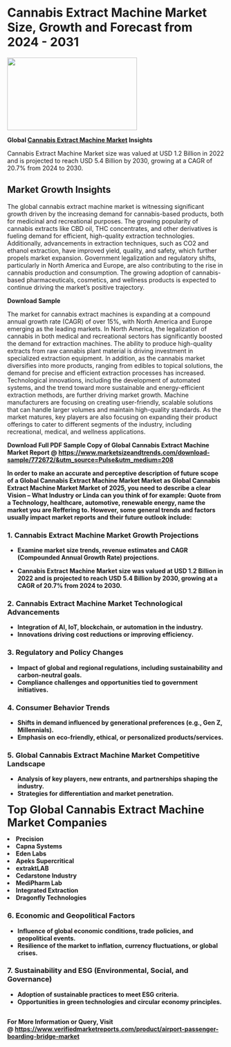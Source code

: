 <H1>Cannabis Extract Machine Market Size, Growth and Forecast from 2024 - 2031</H1><img class="aligncenter size-medium wp-image-584254" src="https://thirdeyenews.in/wp-content/uploads/2024/09/Global-Market-Research-300x168.jpeg" alt="" width="300" height="168" /><p><strong>Global&nbsp;<a href="https://www.marketsizeandtrends.com/download-sample/772672/&amp;utm_source=Pulse&amp;utm_medium=208">Cannabis Extract Machine Market</a> Insights</strong></p><p>Cannabis Extract Machine Market size was valued at USD 1.2 Billion in 2022 and is projected to reach USD 5.4 Billion by 2030, growing at a CAGR of 20.7% from 2024 to 2030.</p><p><h2>Market Growth Insights</h2> The global cannabis extract machine market is witnessing significant growth driven by the increasing demand for cannabis-based products, both for medicinal and recreational purposes. The growing popularity of cannabis extracts like CBD oil, THC concentrates, and other derivatives is fueling demand for efficient, high-quality extraction technologies. Additionally, advancements in extraction techniques, such as CO2 and ethanol extraction, have improved yield, quality, and safety, which further propels market expansion. Government legalization and regulatory shifts, particularly in North America and Europe, are also contributing to the rise in cannabis production and consumption. The growing adoption of cannabis-based pharmaceuticals, cosmetics, and wellness products is expected to continue driving the market’s positive trajectory. <p><strong>Download Sample</strong></p> The market for cannabis extract machines is expanding at a compound annual growth rate (CAGR) of over 15%, with North America and Europe emerging as the leading markets. In North America, the legalization of cannabis in both medical and recreational sectors has significantly boosted the demand for extraction machines. The ability to produce high-quality extracts from raw cannabis plant material is driving investment in specialized extraction equipment. In addition, as the cannabis market diversifies into more products, ranging from edibles to topical solutions, the demand for precise and efficient extraction processes has increased. Technological innovations, including the development of automated systems, and the trend toward more sustainable and energy-efficient extraction methods, are further driving market growth. Machine manufacturers are focusing on creating user-friendly, scalable solutions that can handle larger volumes and maintain high-quality standards. As the market matures, key players are also focusing on expanding their product offerings to cater to different segments of the industry, including recreational, medical, and wellness applications. <p><strong></p><p><span class=""><strong>Download Full PDF Sample Copy of Global Cannabis Extract Machine Market Report</strong> @ <a href="https://www.marketsizeandtrends.com/download-sample/772672/&amp;utm_source=Pulse&amp;utm_medium=208" target="_blank">https://www.marketsizeandtrends.com/download-sample/772672/&amp;utm_source=Pulse&amp;utm_medium=208</a></span></p><p>In order to make an accurate and perceptive description of future scope of a Global&nbsp;Cannabis Extract Machine Market Market as Global&nbsp;Cannabis Extract Machine Market Market of 2025, you need to describe a clear Vision &ndash; What Industry or Linda can you think of for example: Quote from a Technology, healthcare, automotive, renewable energy, name the market you are Reffering to. However, some general trends and factors usually impact market reports and their future outlook include:</p><h3>1.&nbsp;<strong>Cannabis Extract Machine Market Growth Projections</strong></h3><ul><li>Examine market size trends, revenue estimates and CAGR (Compounded Annual Growth Rate) projections.</li><li><p>Cannabis Extract Machine Market size was valued at USD 1.2 Billion in 2022 and is projected to reach USD 5.4 Billion by 2030, growing at a CAGR of 20.7% from 2024 to 2030.</p></li></ul><h3>2.&nbsp;<strong>Cannabis Extract Machine Market Technological Advancements</strong></h3><ul><li>Integration of AI, IoT, blockchain, or automation in the industry.</li><li>Innovations driving cost reductions or improving efficiency.</li></ul><h3>3.&nbsp;<strong>Regulatory and Policy Changes</strong></h3><ul><li>Impact of global and regional regulations, including sustainability and carbon-neutral goals.</li><li>Compliance challenges and opportunities tied to government initiatives.</li></ul><h3>4.&nbsp;<strong>Consumer Behavior Trends</strong></h3><ul><li>Shifts in demand influenced by generational preferences (e.g., Gen Z, Millennials).</li><li>Emphasis on eco-friendly, ethical, or personalized products/services.</li></ul><h3>5.&nbsp;<strong>Global Cannabis Extract Machine Market Competitive Landscape</strong></h3><ul><li>Analysis of key players, new entrants, and partnerships shaping the industry.</li><li>Strategies for differentiation and market penetration.</li></ul><p data-pm-slice="1 1 []"><span style="color: inherit; font-family: inherit; font-size: 25px;">Top Global Cannabis Extract Machine Market Companies</span></p><div class="" data-test-id=""><p><li>Precision</li><li> Capna Systems</li><li> Eden Labs</li><li> Apeks Supercritical</li><li> extraktLAB</li><li> Cedarstone Industry</li><li> MediPharm Lab</li><li> Integrated Extraction</li><li> Dragonfly Technologies</li></p></div><h3>6.&nbsp;<strong>Economic and Geopolitical Factors</strong></h3><ul><li>Influence of global economic conditions, trade policies, and geopolitical events.</li><li>Resilience of the market to inflation, currency fluctuations, or global crises.</li></ul><h3>7.&nbsp;<strong>Sustainability and ESG (Environmental, Social, and Governance)</strong></h3><ul><li>Adoption of sustainable practices to meet ESG criteria.</li><li>Opportunities in green technologies and circular economy principles.</li></ul><h2><strong style="font-size: 14px;">For More Information or Query, Visit @&nbsp;</strong><a style="background-color: #ffffff; font-size: 14px;" href="https://www.marketsizeandtrends.com/report/cannabis-extract-machine-market/" target="_blank">https://www.verifiedmarketreports.com/product/airport-passenger-boarding-bridge-market</a></h2>
